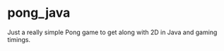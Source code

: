 pong_java
=========

Just a really simple Pong game to get along with 2D in Java and gaming timings.
